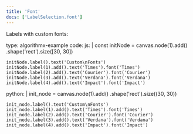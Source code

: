 ```yaml
---
title: 'Font'
docs: ['LabelSelection.font']
---
```


Labels with custom fonts:

<data type='yaml'>
type: algorithmx-example
code:
  js: |
    const initNode = canvas.node(1).add()
      .shape('rect').size([30, 30])
    
    initNode.label().text('Custom\nFonts')
    initNode.label(1).add().text('Times').font('Times')
    initNode.label(2).add().text('Courier').font('Courier')
    initNode.label(3).add().text('Verdana').font('Verdana')
    initNode.label(4).add().text('Impact').font('Impact')
  python: |
    init_node = canvas.node(1).add()
      .shape('rect').size((30, 30))
    
    init_node.label().text('Custom\nFonts')
    init_node.label(1).add().text('Times').font('Times')
    init_node.label(2).add().text('Courier').font('Courier')
    init_node.label(3).add().text('Verdana').font('Verdana')
    init_node.label(4).add().text('Impact').font('Impact')
</data>
